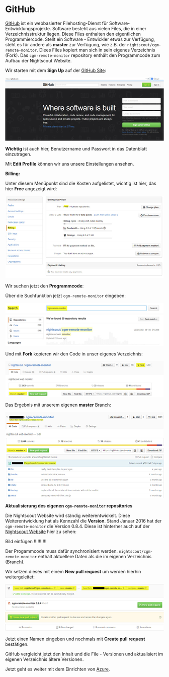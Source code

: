 # GitHub

[GitHub](https://de.wikipedia.org/wiki/GitHub) ist ein webbasierter Filehosting-Dienst für Software-Entwicklungsprojekte. Software besteht aus vielen Files, die in einer Verzeichnisstruktur liegen. Diese Files enthalten den eigentlichen Programmiercode. 
Stellt ein Software - Entwickler etwas zur Verfügung, steht es für andere als **master**
zur Verfügung, wie z.B. der `nightscout/cgm-remote-monitor`. Diees Files kopiert man sich in sein eigenes Verzeichnis (Fork). Das `cgm-remote-monitor` repository enthält den Programmcode zum Aufbau der Nightscout Website.

Wir starten mit dem **Sign Up** auf der [GitHub Site](https://github.com/):

![github sign up](../images/github/github_sign_up.jpg)

**Wichtig** ist auch hier, Benutzername und Passwort in das Datenblatt einzutragen.

Mit **Edit Profile** können wir uns unsere Einstellungen ansehen. 

**Billing:**

 Unter diesem Menüpunkt sind die Kosten aufgelistet, wichtig ist hier, das hier **Free** angezeigt wird:
 
 ![github_billing](../images/github/github_billing.jpg)
 
 Wir suchen jetzt den **Programmcode**:
 
  Über die Suchfunktion jetzt `cgm-remote-monitor` eingeben:
 
 ![github_search](../images/github/github_search.jpg)
 
 Und mit **Fork** kopieren wir den Code in unser eigenes Verzeichnis:
 
 ![github_branch_master](../images/github/github_branch_master.jpg)
 
 Das Ergebnis mit unserem eigenen **master** Branch:
 
 ![github_fork](../images/github/github_fork.jpg)
 
 
 
 
 
 **Aktualisierung des eigenen `cgm-remote-monitor` repositories**
 
 Die Nightscout Website wird ständig weiterentwickelt. Diese Weiterentwicklung hat als Kennzahl die **Version**. Stand Januar 2016 hat der `cgm-remote-monitor` die Version 0.8.4.
 Diese ist hinterher auch auf der [Nightscout Website](https://ladyviktoria.gitbooks.io/nightscout_handbuch/content/nightscout/haupt_seite.html) hier zu sehen:
 
 Bild einfügen !!!!!!!!!!
 
 Der Progammcode muss dafür synchronisiert werden. `nightscout/cgm-remote-monitor` enthält aktuellere Daten als die im eigenen Verzeichnis (Branch). 
 
Wir setzen dieses mit einem **New pull request** um werden hierhin weitergeleitet:

![github_cr_pull_request](../images/github/github_cr_pull_request.jpg)

 Jetzt einen Namen eingeben und nochmals mit **Create pull request** bestätigen.
 
 GitHub vergleicht jetzt den Inhalt und die File - Versionen und aktualisiert im eigenen
 Verzeichnis ältere Versionen.
 
 
 
 
 Jetzt geht es weiter mit dem Einrichten von [Azure](../nightscout/azure.md).
 
 
 





